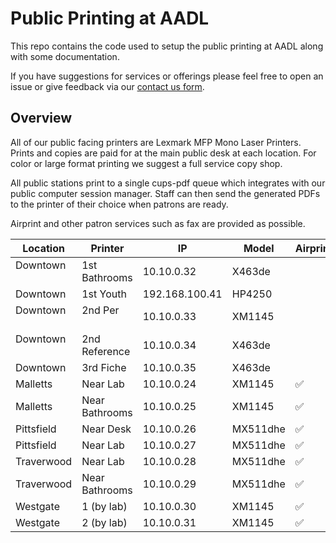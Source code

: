 # Public Printing at AADL

This repo contains the code used to setup the public printing at AADL along with some documentation. 

If you have suggestions for services or offerings please feel free to open an issue or give feedback via our [contact us form](http://www.aadl.org/contactus).

## Overview

All of our public facing printers are Lexmark MFP Mono Laser Printers. Prints and copies are paid for at the main public desk at each location. For color or large format printing we suggest a full service copy shop.

All public stations print to a single cups-pdf queue which integrates with our public computer session manager. Staff can then send the generated PDFs to the printer of their choice when patrons are ready.

Airprint and other patron services such as fax are provided as possible.

| Location      | Printer       | IP              | Model     | Airprint | Fax |
| ------------- | ------------- | --------------- | --------- | -------- | --- |
| Downtown      | 1st Bathrooms | 10.10.0.32      | X463de |  |   |
| Downtown      | 1st Youth     | 192.168.100.41  | HP4250    |  |   |
| Downtown      | 2nd Per       | 10.10.0.33      | XM1145    |  |   |
| Downtown      | 2nd Reference | 10.10.0.34      | X463de    |  |   |
| Downtown      | 3rd Fiche     | 10.10.0.35      | X463de    |  |   |
| Malletts      | Near Lab      | 10.10.0.24      | XM1145    | ✅ |   |
| Malletts      | Near Bathrooms| 10.10.0.25      | XM1145    | ✅ | ✅ |
| Pittsfield    | Near Desk     | 10.10.0.26      | MX511dhe  | ✅ | ✅ |
| Pittsfield    | Near Lab      | 10.10.0.27      | MX511dhe  | ✅ |   |
| Traverwood    | Near Lab      | 10.10.0.28      | MX511dhe  | ✅ |   |
| Traverwood    | Near Bathrooms| 10.10.0.29      | MX511dhe  | ✅ | ✅ |
| Westgate      | 1 (by lab)    | 10.10.0.30      | XM1145    | ✅ | ✅ |
| Westgate      | 2 (by lab)    | 10.10.0.31      | XM1145    | ✅ | ✅ |
